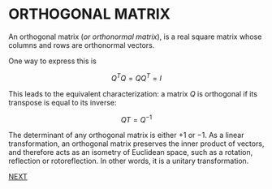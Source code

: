 # ORTHOGONAL MATRIX

An orthogonal matrix (*or orthonormal matrix*), is a real square matrix whose columns and rows are orthonormal vectors.

One way to express this is 

$$
Q^TQ=QQ^T=I
$$

This leads to the equivalent characterization: a matrix $Q$ is orthogonal if its transpose is equal to its inverse:

$$QT=Q^{−1}$$

 The determinant of any orthogonal matrix is either $+1$ or $−1$. As a linear transformation, an orthogonal matrix preserves the inner product of vectors, and therefore acts as an isometry of Euclidean space, such as a rotation, reflection or rotoreflection. In other words, it is a unitary transformation. 

 [NEXT](pages/image_formation_acquisition/PERSPECTIVE_PROJECTION.md)
